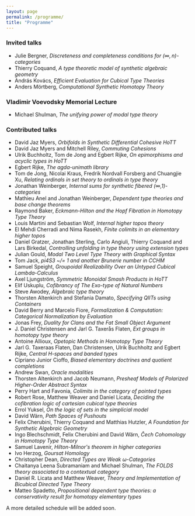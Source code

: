 ```yaml
---
layout: page
permalink: /programme/
title: "Programme"
---
```


### Invited talks
- Julie Bergner, *Discreteness and completeness conditions for $(\infty,n)$-categories*
- Thierry Coquand, *A  type theoretic model of synthetic algebraic geometry*
- András Kovács, *Efficient Evaluation for Cubical Type Theories*
- Anders Mörtberg, *Computational Synthetic Homotopy Theory*

### Vladimir Voevodsky Memorial Lecture

- Michael Shulman, *The unifying power of modal type theory*

### Contributed talks

- David Jaz Myers, *Orbifolds in Synthetic Differential Cohesive HoTT*
- David Jaz Myers and Mitchell Riley, *Commuting Cohesions*
- Ulrik Buchholtz, Tom de Jong and Egbert Rijke, *On epimorphisms and acyclic types in HoTT*
- Egbert Rijke, *The agda-unimath library*
- Tom de Jong, Nicolai Kraus, Fredrik Nordvall Forsberg and Chuangjie Xu, *Relating ordinals in set theory to ordinals in type theory*
- Jonathan Weinberger, *Internal sums for synthetic fibered (∞,1)-categories*
- Mathieu Anel and Jonathan Weinberger, *Dependent type theories and base change theorems*
- Raymond Baker, *Eckmann-Hilton and the Hopf Fibration in Homotopy Type Theory*
- Louis Martini and Sebastian Wolf, *Internal higher topos theory*
- El Mehdi Cherradi and Nima Rasekh, *Finite colimits in an elementary higher topos*
- Daniel Gratzer, Jonathan Sterling, Carlo Angiuli, Thierry Coquand and Lars Birkedal, *Controlling unfolding in type theory using extension types*
- Julian Gould, *Modal Two Level Type Theory with Graphical Syntax*
- Tom Jack, *pi4S3 ~/= 1 and another Brunerie number in CCHM*
- Samuel Speight, *Groupoidal Realizability Over an Untyped Cubical Lambda-Calculus*
- Axel Ljungström, *Symmetric Monoidal Smash Products in HoTT*
- Elif Uskuplu, *Cofibrancy of The Exo-type of  Natural Numbers*
- Steve Awodey, *Algebraic type theory*
- Thorsten Altenkirch and Stefania Damato, *Specifying QIITs using Containers*
- David Berry and Marcelo Fiore, *Formalization & Computation: Categorical Normalization by Evaluation*
- Jonas Frey, *Duality for Clans and the Fat Small Object Argument*
- J. Daniel Christensen and Jarl G. Taxerås Flaten, *Ext groups in homotopy type theory*
- Antoine Allioux, *Opetopic Methods in Homotopy Type Theory*
- Jarl G. Taxeraas Flaten, Dan Christensen, Ulrik Buchholtz and Egbert Rijke, *Central H-spaces and banded types*
- Cipriano Junior Cioffo, *Biased elementary doctrines and quotient completions*
- Andrew Swan, *Oracle modalities*
- Thorsten Altenkirch and Jacob Neumann, *Presheaf Models of Polarized Higher-Order Abstract Syntax*
- Perry Hart and Favonia, *Colimits in the category of pointed types*
- Robert Rose, Matthew Weaver and Daniel Licata, *Deciding the cofibration logic of cartesian cubical type theories*
- Errol Yuksel, *On the logic of sets in the simplicial model*
- David Wärn, *Path Spaces of Pushouts*
- Felix Cherubini, Thierry Coquand and Matthias Hutzler, *A Foundation for Synthetic Algebraic Geometry*
- Ingo Blechschmidt, Felix Cherubini and David Wärn, *Čech Cohomology in Homotopy Type Theory*
- Samuel Lavenir, *Hilton-Milnor's theorem in higher categories*
- Ivo Herzog, *Goursat Homology*
- Christopher Dean, *Directed Types are Weak $\omega$-Categories*
- Chaitanya Leena Subramaniam and Michael Shulman, *The FOLDS theory associated to a contextual category*
- Daniel R. Licata and Matthew Weaver, *Theory and Implementation of Bicubical Directed Type Theory*
- Matteo Spadetto, *Propositional dependent type theories: a conservativity result for homotopy elementary types*

A more detailed schedule will be added soon.
